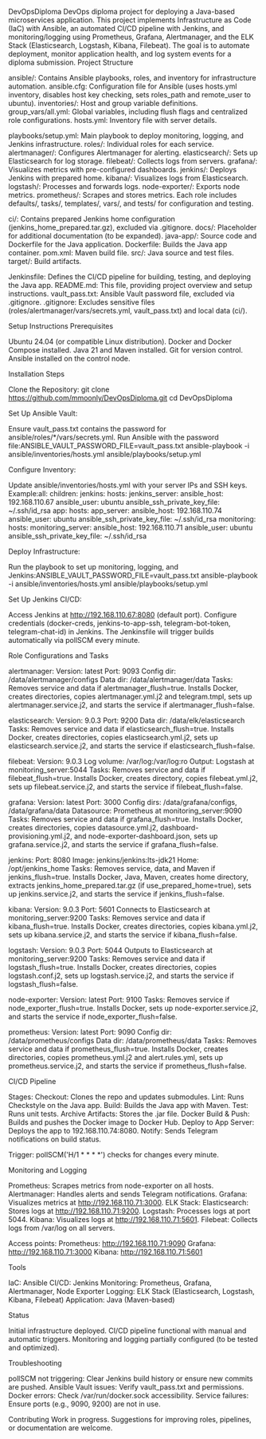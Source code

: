 DevOpsDiploma
DevOps diploma project for deploying a Java-based microservices application. This project implements Infrastructure as Code (IaC) with Ansible, an automated CI/CD pipeline with Jenkins, and monitoring/logging using Prometheus, Grafana, Alertmanager, and the ELK Stack (Elasticsearch, Logstash, Kibana, Filebeat). The goal is to automate deployment, monitor application health, and log system events for a diploma submission.
Project Structure

ansible/: Contains Ansible playbooks, roles, and inventory for infrastructure automation.
ansible.cfg: Configuration file for Ansible (uses hosts.yml inventory, disables host key checking, sets roles_path and remote_user to ubuntu).
inventories/: Host and group variable definitions.
group_vars/all.yml: Global variables, including flush flags and centralized role configurations.
hosts.yml: Inventory file with server details.


playbooks/setup.yml: Main playbook to deploy monitoring, logging, and Jenkins infrastructure.
roles/: Individual roles for each service.
alertmanager/: Configures Alertmanager for alerting.
elasticsearch/: Sets up Elasticsearch for log storage.
filebeat/: Collects logs from servers.
grafana/: Visualizes metrics with pre-configured dashboards.
jenkins/: Deploys Jenkins with prepared home.
kibana/: Visualizes logs from Elasticsearch.
logstash/: Processes and forwards logs.
node-exporter/: Exports node metrics.
prometheus/: Scrapes and stores metrics.
Each role includes defaults/, tasks/, templates/, vars/, and tests/ for configuration and testing.




ci/: Contains prepared Jenkins home configuration (jenkins_home_prepared.tar.gz), excluded via .gitignore.
docs/: Placeholder for additional documentation (to be expanded).
java-app/: Source code and Dockerfile for the Java application.
Dockerfile: Builds the Java app container.
pom.xml: Maven build file.
src/: Java source and test files.
target/: Build artifacts.


Jenkinsfile: Defines the CI/CD pipeline for building, testing, and deploying the Java app.
README.md: This file, providing project overview and setup instructions.
vault_pass.txt: Ansible Vault password file, excluded via .gitignore.
.gitignore: Excludes sensitive files (roles/alertmanager/vars/secrets.yml, vault_pass.txt) and local data (ci/).

Setup Instructions
Prerequisites

Ubuntu 24.04 (or compatible Linux distribution).
Docker and Docker Compose installed.
Java 21 and Maven installed.
Git for version control.
Ansible installed on the control node.

Installation Steps

Clone the Repository:
git clone https://github.com/mmoonly/DevOpsDiploma.git
cd DevOpsDiploma


Set Up Ansible Vault:

Ensure vault_pass.txt contains the password for ansible/roles/*/vars/secrets.yml.
Run Ansible with the password file:ANSIBLE_VAULT_PASSWORD_FILE=vault_pass.txt ansible-playbook -i ansible/inventories/hosts.yml ansible/playbooks/setup.yml




Configure Inventory:

Update ansible/inventories/hosts.yml with your server IPs and SSH keys.
Example:all:
  children:
    jenkins:
      hosts:
        jenkins_server:
          ansible_host: 192.168.110.67
          ansible_user: ubuntu
          ansible_ssh_private_key_file: ~/.ssh/id_rsa
    app:
      hosts:
        app_server:
          ansible_host: 192.168.110.74
          ansible_user: ubuntu
          ansible_ssh_private_key_file: ~/.ssh/id_rsa
    monitoring:
      hosts:
        monitoring_server:
          ansible_host: 192.168.110.71
          ansible_user: ubuntu
          ansible_ssh_private_key_file: ~/.ssh/id_rsa




Deploy Infrastructure:

Run the playbook to set up monitoring, logging, and Jenkins:ANSIBLE_VAULT_PASSWORD_FILE=vault_pass.txt ansible-playbook -i ansible/inventories/hosts.yml ansible/playbooks/setup.yml




Set Up Jenkins CI/CD:

Access Jenkins at http://192.168.110.67:8080 (default port).
Configure credentials (docker-creds, jenkins-to-app-ssh, telegram-bot-token, telegram-chat-id) in Jenkins.
The Jenkinsfile will trigger builds automatically via pollSCM every minute.



Role Configurations and Tasks

alertmanager:
Version: latest
Port: 9093
Config dir: /data/alertmanager/configs
Data dir: /data/alertmanager/data
Tasks:
Removes service and data if alertmanager_flush=true.
Installs Docker, creates directories, copies alertmanager.yml.j2 and telegram.tmpl, sets up alertmanager.service.j2, and starts the service if alertmanager_flush=false.




elasticsearch:
Version: 9.0.3
Port: 9200
Data dir: /data/elk/elasticsearch
Tasks:
Removes service and data if elasticsearch_flush=true.
Installs Docker, creates directories, copies elasticsearch.yml.j2, sets up elasticsearch.service.j2, and starts the service if elasticsearch_flush=false.




filebeat:
Version: 9.0.3
Log volume: /var/log:/var/log:ro
Output: Logstash at monitoring_server:5044
Tasks:
Removes service and data if filebeat_flush=true.
Installs Docker, creates directory, copies filebeat.yml.j2, sets up filebeat.service.j2, and starts the service if filebeat_flush=false.




grafana:
Version: latest
Port: 3000
Config dirs: /data/grafana/configs, /data/grafana/data
Datasource: Prometheus at monitoring_server:9090
Tasks:
Removes service and data if grafana_flush=true.
Installs Docker, creates directories, copies datasource.yml.j2, dashboard-provisioning.yml.j2, and node-exporter-dashboard.json, sets up grafana.service.j2, and starts the service if grafana_flush=false.




jenkins:
Port: 8080
Image: jenkins/jenkins:lts-jdk21
Home: /opt/jenkins_home
Tasks:
Removes service, data, and Maven if jenkins_flush=true.
Installs Docker, Java, Maven, creates home directory, extracts jenkins_home_prepared.tar.gz (if use_prepared_home=true), sets up jenkins.service.j2, and starts the service if jenkins_flush=false.




kibana:
Version: 9.0.3
Port: 5601
Connects to Elasticsearch at monitoring_server:9200
Tasks:
Removes service and data if kibana_flush=true.
Installs Docker, creates directories, copies kibana.yml.j2, sets up kibana.service.j2, and starts the service if kibana_flush=false.




logstash:
Version: 9.0.3
Port: 5044
Outputs to Elasticsearch at monitoring_server:9200
Tasks:
Removes service and data if logstash_flush=true.
Installs Docker, creates directories, copies logstash.conf.j2, sets up logstash.service.j2, and starts the service if logstash_flush=false.




node-exporter:
Version: latest
Port: 9100
Tasks:
Removes service if node_exporter_flush=true.
Installs Docker, sets up node-exporter.service.j2, and starts the service if node_exporter_flush=false.




prometheus:
Version: latest
Port: 9090
Config dir: /data/prometheus/configs
Data dir: /data/prometheus/data
Tasks:
Removes service and data if prometheus_flush=true.
Installs Docker, creates directories, copies prometheus.yml.j2 and alert.rules.yml, sets up prometheus.service.j2, and starts the service if prometheus_flush=false.





CI/CD Pipeline

Stages:
Checkout: Clones the repo and updates submodules.
Lint: Runs Checkstyle on the Java app.
Build: Builds the Java app with Maven.
Test: Runs unit tests.
Archive Artifacts: Stores the .jar file.
Docker Build & Push: Builds and pushes the Docker image to Docker Hub.
Deploy to App Server: Deploys the app to 192.168.110.74:8080.
Notify: Sends Telegram notifications on build status.


Trigger: pollSCM('H/1 * * * *') checks for changes every minute.

Monitoring and Logging

Prometheus: Scrapes metrics from node-exporter on all hosts.
Alertmanager: Handles alerts and sends Telegram notifications.
Grafana: Visualizes metrics at http://192.168.110.71:3000.
ELK Stack:
Elasticsearch: Stores logs at http://192.168.110.71:9200.
Logstash: Processes logs at port 5044.
Kibana: Visualizes logs at http://192.168.110.71:5601.
Filebeat: Collects logs from /var/log on all servers.


Access points:
Prometheus: http://192.168.110.71:9090
Grafana: http://192.168.110.71:3000
Kibana: http://192.168.110.71:5601



Tools

IaC: Ansible
CI/CD: Jenkins
Monitoring: Prometheus, Grafana, Alertmanager, Node Exporter
Logging: ELK Stack (Elasticsearch, Logstash, Kibana, Filebeat)
Application: Java (Maven-based)

Status

Initial infrastructure deployed.
CI/CD pipeline functional with manual and automatic triggers.
Monitoring and logging partially configured (to be tested and optimized).

Troubleshooting

pollSCM not triggering: Clear Jenkins build history or ensure new commits are pushed.
Ansible Vault issues: Verify vault_pass.txt and permissions.
Docker errors: Check /var/run/docker.sock accessibility.
Service failures: Ensure ports (e.g., 9090, 9200) are not in use.

Contributing
Work in progress. Suggestions for improving roles, pipelines, or documentation are welcome.
